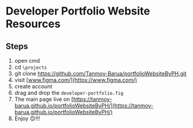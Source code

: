 # Developer Portfolio Website Resources
## Steps
1. open cmd
2. cd `\projects`
3. git clone https://github.com/Tanmoy-Barua/portfolioWebsiteByPH.git
4. visit [www.figma.com/](https://www.figma.com/)
5. create account
6. drag and drop the `developer-portfolio.fig`
7. The main page live on [https://tanmoy-barua.github.io/portfolioWebsiteByPH/](https://tanmoy-barua.github.io/portfolioWebsiteByPH/)
7. Enjoy 😊!!! 
